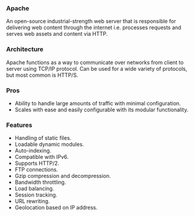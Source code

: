 ### Apache
An open-source industrial-strength web server that is responsible for delivering web content through the internet i.e. processes requests and serves web assets and content via HTTP.

### Architecture

Apache functions as a way to communicate over networks from client to server using TCP/IP protocol. Can be used for a wide variety of protocols, but most common is HTTP/S. 

### Pros

- Ability to handle large amounts of traffic with minimal configuration.
- Scales with ease and easily configurable with its modular functionality.

### Features

- Handling of static files.
- Loadable dynamic modules.
- Auto-indexing. 
- Compatible with IPv6.
- Supports HTTP/2.
- FTP connections.
- Gzip compression and decompression.
- Bandwidth throttling.
- Load balancing.
- Session tracking.
- URL rewriting.
- Geolocation based on IP address.
